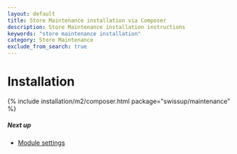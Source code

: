 ```yaml
---
layout: default
title: Store Maintenance installation via Composer
description: Store Maintenance installation instructions
keywords: "store maintenance installation"
category: Store Maintenance
exclude_from_search: true
---
```


# Installation

{% include installation/m2/composer.html package="swissup/maintenance" %}

##### Next up

- [Module settings](../settings)
